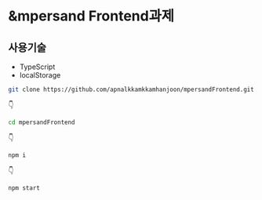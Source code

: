 # &mpersand Frontend과제
## 사용기술
- TypeScript
- localStorage
```bash
git clone https://github.com/apnalkkamkkamhanjoon/mpersandFrontend.git
```
👇
```bash
cd mpersandFrontend
```
👇
```bash
npm i
```
👇
```bash
npm start
```
